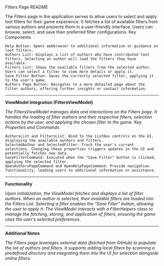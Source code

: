 Filters Page README

The Filters page in the application serves to allow users to select and apply loot filters for their game experience. It fetches a list of available filters from various authors and presents them in a user-friendly interface. Users can browse, select, and save their preferred filter configurations.
Key Components

    
    Help Button: Opens webbrowser to additional information or guidance on loot filters.
    Authors List: Displays a list of authors who have contributed loot filters. Selecting an author will load the filters they have available.
    Filters List: Shows the available filters from the selected author. Users can select a filter to view more details or apply it.
    Save Filter Button: Saves the currently selected filter, applying it to the user's game.
    Authors Page Button: Navigates to a more detailed page about the filter authors, offering further insights or contact information.
___
**ViewModel Integration (FiltersViewModel)**

_The FiltersViewModel manages data and interactions on the Filters page. It handles the loading of filter authors and their respective filters, selection actions by the user, and applying the chosen filter to the game.
Key Properties and Commands_

    AuthorsList and FiltersList: Bind to the ListBox controls on the UI, displaying the available authors and filters.
    SelectedAuthor and SelectedFilter: Track the user's current selections. Changing these properties triggers updates in the UI and potentially fetches new data.
    SaveFilterCommand: Executed when the "Save Filter" button is clicked, applying the selected filter.
    OpenAuthorsPageCommand and OpenHelpPageCommand: Provide navigation functionality, leading users to additional information or assistance.
___
**Functionality**

_Upon initialization, the ViewModel fetches and displays a list of filter authors. When an author is selected, their available filters are loaded into the Filters List. Selecting a filter enables the "Save Filter" button, allowing the user to apply it. The ViewModel interacts with a FilterHelpers class to manage the fetching, storing, and application of filters, ensuring the game uses the user's selected preferences._
___
**Additional Notes**

_The Filters page leverages external data (fetched from GitHub) to populate the list of authors and filters. It supports adding local filters by scanning a predefined directory and integrating them into the UI for selection alongside online filters._